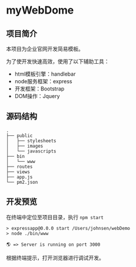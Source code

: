 # myWebDome

## 项目简介

本项目为企业官网开发简易模板。

为了使开发快速高效，使用了以下辅助工具：

- html模板引擎：handlebar
- node服务框架：express
- 开发框架：Bootstrap
- DOM操作：Jquery

## 源码结构

```
.
├── public
│   ├── stylesheets
│   ├── images
│   └── javascripts
├── bin
│   └── www
├── routes
├── views
├── app.js
└── pm2.json
```

## 开发预览

在终端中定位至项目目录，执行 `npm start`

```
> expressapp@0.0.0 start /Users/johnsen/webDemo
> node ./bin/www

🌎 => Server is running on port 3000
```

根据终端提示，打开浏览器进行调试开发。
